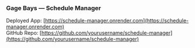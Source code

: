 ### Gage Bays — Schedule Manager

Deployed App: [https://schedule-manager.onrender.com](https://schedule-manager.onrender.com)  
GitHub Repo: [https://github.com/yourusername/schedule-manager](https://github.com/yourusername/schedule-manager)

